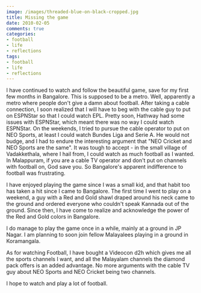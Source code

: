```yaml
---
image: /images/threaded-blue-on-black-cropped.jpg
title: Missing the game
date: 2010-02-05
comments: true
categories:
- football
- life
- reflections
tags:
- football
- life
- reflections
---
```

I have continued to watch and follow the beautiful game, save for my first few months in Bangalore. This is supposed to be a metro. Well, apparently a metro where people don't give a damn about football. After taking a cable connection, I soon realized that I will have to beg with the cable guy to put on ESPNStar so that I could watch EPL. Pretty soon, Hathway had some issues with ESPNStar, which meant there was no way I could watch ESPNStar. On the weekends, I tried to pursue the cable operator to put on NEO Sports, at least I could watch Bundes Liga and Serie A. He would not budge, and I had to endure the interesting argument that "NEO Cricket and NEO Sports are the same". It was tough to accept - in the small village of Vadakkethala, where I hail from, I could watch as much football as I wanted. In Malappuram, if you are a cable TV operator and don't put on channels with football on, God save you. So Bangalore's apparent indifference to football was frustrating.

I have enjoyed playing the game since I was a small kid, and that habit too has taken a hit since I came to Bangalore. The first time I went to play on a weekend, a guy with a Red and Gold shawl draped around his neck came to the ground and ordered everyone who couldn't speak Kannada out of the ground. Since then, I have come to realize and acknowledge the power of the Red and Gold colors in Bangalore.

I do manage to play the game once in a while, mainly at a ground in JP Nagar. I am planning to soon join fellow Malayalees playing in a ground in Koramangala.

As for watching Football, I have bought a Videocon d2h which gives me all the sports channels I want, and all the Malayalam channels the diamond pack offers is an added advantage. No more arguments with the cable TV guy about NEO Sports and NEO Cricket being two channels.

I hope to watch and play a lot of football.
